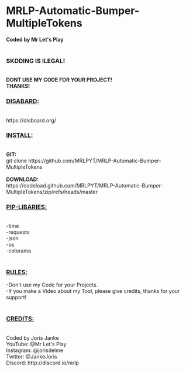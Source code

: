 # MRLP-Automatic-Bumper-MultipleTokens
<!DOCTYPE html>
<body>
    <b>Coded by Mr Let's Play</b><br><br>
    <b><h3>SKDDING IS ILEGAL!</h3><br>DONT USE MY CODE FOR YOUR PROJECT!<br>THANKS!</b>
    <br>
    <h3><u><b>DISABARD:</b></u></h3><br>
    https://disboard.org/
    <h3><u><b>INSTALL:</b></u></h3><br>
    <b>GIT:</b><br>
    git clone https://github.com/MRLPYT/MRLP-Automatic-Bumper-MultipleTokens<br><br>
    <b>DOWNLOAD:</b><br>
     https://codeload.github.com/MRLPYT/MRLP-Automatic-Bumper-MultipleTokens/zip/refs/heads/master
    <h3><u><b>PIP-LIBARIES:</b></u></h3><br>
    -time<br>
    -requests<br>
    -json<br>
    -os<br>
    -colorama<br><br>
    <h3><u><b>RULES:</b></u></h3>
    -Don't use my Code for your Projects.<br>
    -If you make a Video about my Tool, please give credits, thanks for your support!<br>
    <br>
    <h3><u><b>CREDITS:</b></u></h3><br>
    Coded by Joris Janke<br>
    YouTube: @Mr Let's Play<br>
    Instagram: @jorisdelme<br>
    Twitter: @JankeJoris<br>
    Discord: http://discord.io/mrlp
    <br>
</body>
</html>
